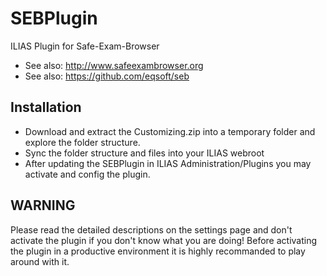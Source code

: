 SEBPlugin
=========

ILIAS Plugin for Safe-Exam-Browser

* See also: http://www.safeexambrowser.org
* See also: https://github.com/eqsoft/seb

## Installation ##
* Download and extract the Customizing.zip into a temporary folder and explore the folder structure. 
* Sync the folder structure and files into your ILIAS webroot
* After updating the SEBPlugin in ILIAS Administration/Plugins you may activate and config the plugin. 

## WARNING ##
Please read the detailed descriptions on the settings page and don't activate the plugin if you don't know what you are doing! 
Before activating the plugin in a productive environment it is highly recommanded to play around with it. 


